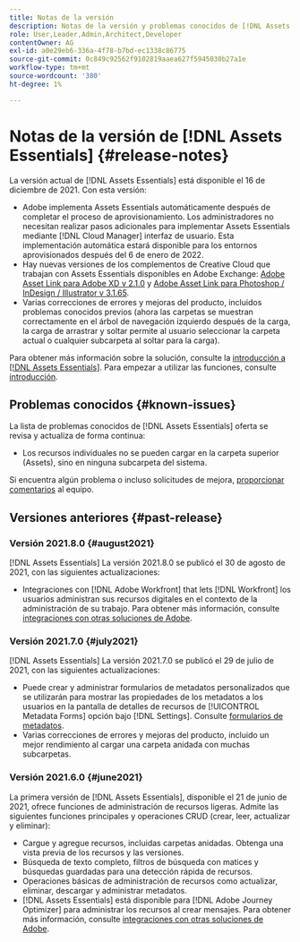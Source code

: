 ```yaml
---
title: Notas de la versión
description: Notas de la versión y problemas conocidos de [!DNL Assets Essentials]
role: User,Leader,Admin,Architect,Developer
contentOwner: AG
exl-id: a0e29eb6-336a-4f78-b7bd-ec1338c86775
source-git-commit: 0c849c92562f9102819aaea627f5945030b27a1e
workflow-type: tm+mt
source-wordcount: '380'
ht-degree: 1%

---
```


# Notas de la versión de [!DNL Assets Essentials] {#release-notes}

La versión actual de [!DNL Assets Essentials] está disponible el 16 de diciembre de 2021. Con esta versión:

* Adobe implementa Assets Essentials automáticamente después de completar el proceso de aprovisionamiento. Los administradores no necesitan realizar pasos adicionales para implementar Assets Essentials mediante [!DNL Cloud Manager] interfaz de usuario. Esta implementación automática estará disponible para los entornos aprovisionados después del 6 de enero de 2022.
* Hay nuevas versiones de los complementos de Creative Cloud que trabajan con Assets Essentials disponibles en Adobe Exchange: [Adobe Asset Link para Adobe XD v 2.1.0](https://exchange.adobe.com/creativecloud/plugindetails.html/app/cc/61d229b9) y [Adobe Asset Link para Photoshop / InDesign / Illustrator v 3.1.65](https://exchange.adobe.com/creativecloud.details.106875.adobe-asset-link-cep.html).
* Varias correcciones de errores y mejoras del producto, incluidos problemas conocidos previos (ahora las carpetas se muestran correctamente en el árbol de navegación izquierdo después de la carga<!-- CQ-4337638 -->, la carga de arrastrar y soltar permite al usuario seleccionar la carpeta actual o cualquier subcarpeta al soltar para la carga<!-- CQ-4327753 -->).

Para obtener más información sobre la solución, consulte la [introducción a [!DNL Assets Essentials]](introduction.md). Para empezar a utilizar las funciones, consulte [introducción](/help/get-started.md).

## Problemas conocidos {#known-issues}

La lista de problemas conocidos de [!DNL Assets Essentials] oferta se revisa y actualiza de forma continua:

* Los recursos individuales no se pueden cargar en la carpeta superior (Assets), sino en ninguna subcarpeta del sistema. <!-- CQ-4337638 -->

Si encuentra algún problema o incluso solicitudes de mejora, [proporcionar comentarios](#provide-feedback) al equipo.

## Versiones anteriores {#past-release}

### Versión 2021.8.0 {#august2021}

[!DNL Assets Essentials] La versión 2021.8.0 se publicó el 30 de agosto de 2021, con las siguientes actualizaciones:

* Integraciones con [!DNL Adobe Workfront] that lets [!DNL Workfront] los usuarios administran sus recursos digitales en el contexto de la administración de su trabajo. Para obtener más información, consulte [integraciones con otras soluciones de Adobe](/help/integration.md).

### Versión 2021.7.0 {#july2021}

[!DNL Assets Essentials] La versión 2021.7.0 se publicó el 29 de julio de 2021, con las siguientes actualizaciones:

* Puede crear y administrar formularios de metadatos personalizados que se utilizarán para mostrar las propiedades de los metadatos a los usuarios en la pantalla de detalles de recursos de [!UICONTROL Metadata Forms] opción bajo [!DNL Settings]. Consulte [formularios de metadatos](metadata.md#metadata-forms).
* Varias correcciones de errores y mejoras del producto, incluido un mejor rendimiento al cargar una carpeta anidada con muchas subcarpetas.

### Versión 2021.6.0 {#june2021}

La primera versión de [!DNL Assets Essentials], disponible el 21 de junio de 2021, ofrece funciones de administración de recursos ligeras. Admite las siguientes funciones principales y operaciones CRUD (crear, leer, actualizar y eliminar):

* Cargue y agregue recursos, incluidas carpetas anidadas. Obtenga una vista previa de los recursos y las versiones.
* Búsqueda de texto completo, filtros de búsqueda con matices y búsquedas guardadas para una detección rápida de recursos.
* Operaciones básicas de administración de recursos como actualizar, eliminar, descargar y administrar metadatos.
* [!DNL Assets Essentials] está disponible para [!DNL Adobe Journey Optimizer] para administrar los recursos al crear mensajes. Para obtener más información, consulte [integraciones con otras soluciones de Adobe](/help/integration.md).
